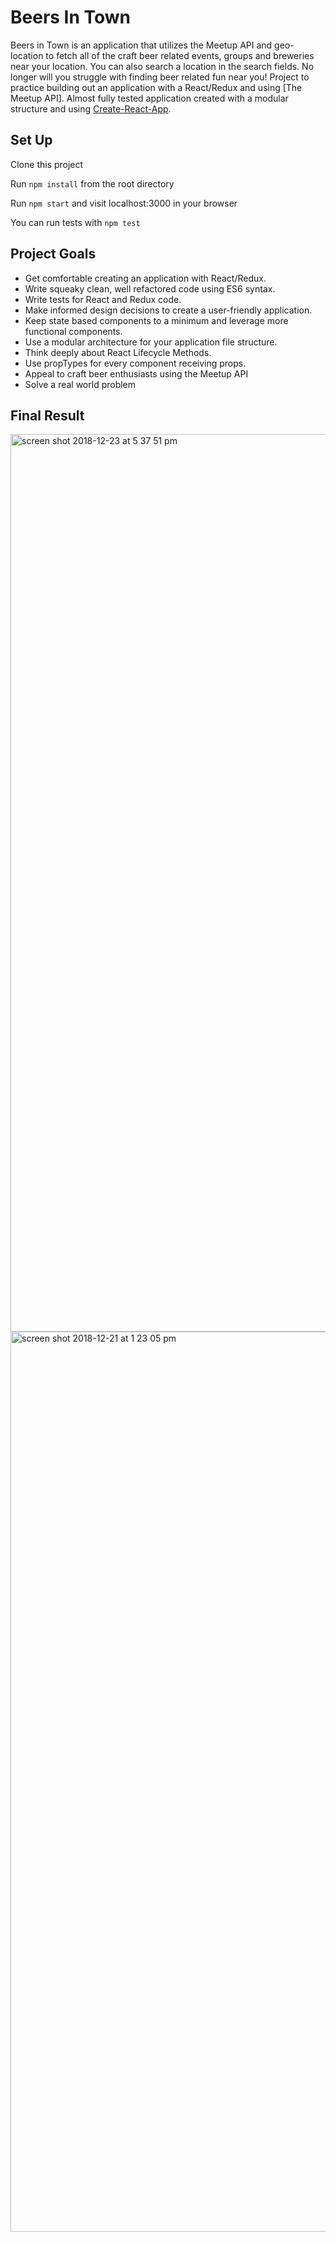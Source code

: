 # Beers In Town
Beers in Town is an application that utilizes the Meetup API and geo-location to fetch all of the craft beer related events, groups and breweries near your location. You can also search a location in the search fields. No longer will you struggle with finding beer related fun near you!
Project to practice building out an application with a React/Redux and using [The Meetup API]. Almost fully tested application created with a modular structure and using [Create-React-App](https://github.com/facebook/create-react-app).

## Set Up

Clone this project

Run `npm install` from the root directory

Run `npm start` and visit localhost:3000 in your browser

You can run tests with `npm test`

## Project Goals

* Get comfortable creating an application with React/Redux.
* Write squeaky clean, well refactored code using ES6 syntax.
* Write tests for React and Redux code.
* Make informed design decisions to create a user-friendly application.
* Keep state based components to a minimum and leverage more functional components.
* Use a modular architecture for your application file structure.
* Think deeply about React Lifecycle Methods.
* Use propTypes for every component receiving props.
* Appeal to craft beer enthusiasts using the Meetup API
* Solve a  real world problem

## Final Result
<img width="1436" alt="screen shot 2018-12-23 at 5 37 51 pm" src="https://user-images.githubusercontent.com/29244492/50388641-dbfd6f00-06d9-11e9-9d9d-5b957920e617.png">


<img width="1440" alt="screen shot 2018-12-21 at 1 23 05 pm" src="https://user-images.githubusercontent.com/29244492/50362180-01e11300-0524-11e9-81a5-1cf916e892ee.png">
